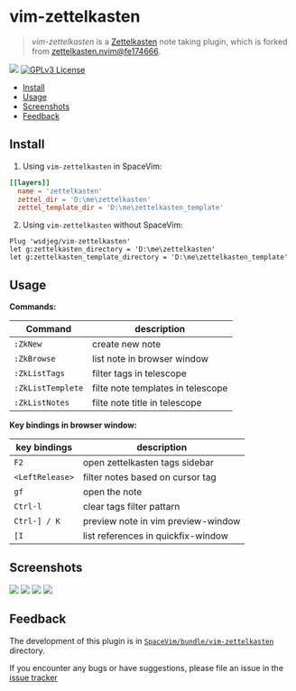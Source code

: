 # vim-zettelkasten

> _vim-zettelkasten_ is a [Zettelkasten](https://zettelkasten.de) note taking plugin, which is forked from [zettelkasten.nvim@fe174666](https://github.com/Furkanzmc/zettelkasten.nvim/tree/fe1746666e27c2fcc0e60dc2786cb9983b994759).

[![](https://spacevim.org/img/build-with-SpaceVim.svg)](https://spacevim.org)
[![GPLv3 License](https://img.spacevim.org/license-GPLv3-blue.svg)](LICENSE)

<!-- vim-markdown-toc GFM -->

- [Install](#install)
- [Usage](#usage)
- [Screenshots](#screenshots)
- [Feedback](#feedback)

<!-- vim-markdown-toc -->

## Install

1. Using `vim-zettelkasten` in SpaceVim:

```toml
[[layers]]
  name = 'zettelkasten'
  zettel_dir = 'D:\me\zettelkasten'
  zettel_template_dir = 'D:\me\zettelkasten_template'
```

2. Using `vim-zettelkasten` without SpaceVim:

```vim
Plug 'wsdjeg/vim-zettelkasten'
let g:zettelkasten_directory = 'D:\me\zettelkasten'
let g:zettelkasten_template_directory = 'D:\me\zettelkasten_template'
```

## Usage

**Commands:**

| Command           | description                       |
| ----------------- | --------------------------------- |
| `:ZkNew`          | create new note                   |
| `:ZkBrowse`       | list note in browser window       |
| `:ZkListTags`     | filter tags in telescope          |
| `:ZkListTemplete` | filte note templates in telescope |
| `:ZkListNotes`    | filte note title in telescope     |

**Key bindings in browser window:**

| key bindings    | description                        |
| --------------- | ---------------------------------- |
| `F2`            | open zettelkasten tags sidebar     |
| `<LeftRelease>` | filter notes based on cursor tag   |
| `gf`            | open the note                      |
| `Ctrl-l`        | clear tags filter pattarn          |
| `Ctrl-] / K`    | preview note in vim preview-window |
| `[I`            | list references in quickfix-window |

## Screenshots

![](https://wsdjeg.net/images/zkbrowser.png)
![](https://wsdjeg.net/images/zettelkasten-tags-sidebar.png)
![](https://wsdjeg.net/images/zettelkasten-tags-filter.png)
![](https://wsdjeg.net/images/zettelkasten-complete-id.png)

## Feedback

The development of this plugin is in [`SpaceVim/bundle/vim-zettelkasten`](https://github.com/SpaceVim/SpaceVim/tree/master/bundle/vim-zettelkasten) directory.

If you encounter any bugs or have suggestions, please file an issue in the [issue tracker](https://github.com/SpaceVim/SpaceVim/issues)

